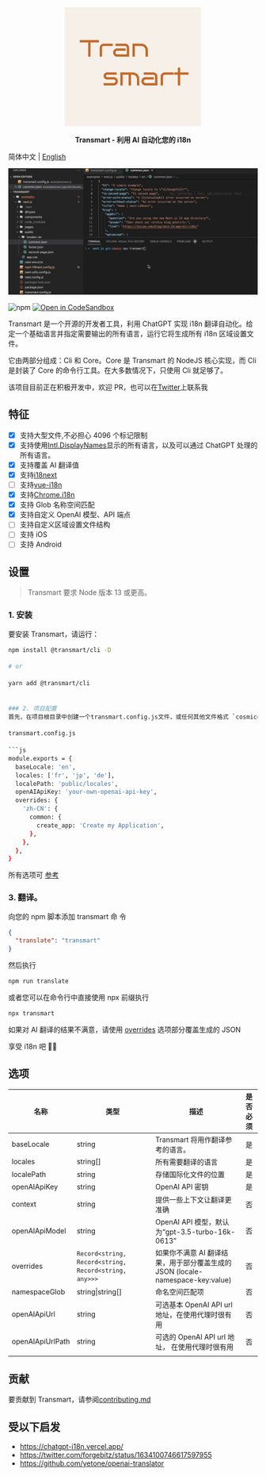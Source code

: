 <p align="center">
  <img src="./assets/logo.png" />
</p>

<p align="center">
<b> Transmart - 利用 AI 自动化您的 i18n</b>
</p>

简体中文 | [English](./README.md)


![alt](./assets/record.gif)

![npm](https://img.shields.io/npm/v/@transmart/cli?style=flat-square)
[![Open in CodeSandbox](https://img.shields.io/badge/Open%20in-CodeSandbox-blue?logo=codesandbox)](https://codesandbox.io/p/sandbox/v12-12v2h6?file=%2FREADME.md)

Transmart 是一个开源的开发者工具，利用 ChatGPT 实现 i18n 翻译自动化。给定一个基础语言并指定需要输出的所有语言，运行它将生成所有 i18n 区域设置文件。

它由两部分组成：Cli 和 Core。Core 是 Transmart 的 NodeJS 核心实现，而 Cli 是封装了 Core 的命令行工具。在大多数情况下，只使用 Cli 就足够了。

该项目目前正在积极开发中，欢迎 PR，也可以在[Twitter](https://twitter.com/quillzhou)上联系我

## 特征

- [x] 支持大型文件,不必担心 4096 个标记限制
- [x] 支持使用[Intl.DisplayNames](https://developer.mozilla.org/en-US/docs/Web/JavaScript/Reference/Global_Objects/Intl/DisplayNames/DisplayNames)显示的所有语言，以及可以通过 ChatGPT 处理的所有语言。
- [x] 支持覆盖 AI 翻译值
- [x] 支持[i18next](https://www.i18next.com/)
- [ ] 支持[vue-i18n](https://kazupon.github.io/vue-i18n/)
- [x] 支持[Chrome.i18n](https://developer.chrome.com/docs/webstore/i18n/#choosing-locales-to-support)
- [x] 支持 Glob 名称空间匹配
- [x] 支持自定义 OpenAI 模型、API 端点
- [ ] 支持自定义区域设置文件结构
- [ ] 支持 iOS
- [ ] 支持 Android

## 设置

> Transmart 要求 Node 版本 13 或更高。

### 1. 安装

要安装 Transmart，请运行：

````sh
npm install @transmart/cli -D

# or

yarn add @transmart/cli


### 2. 项目配置
首先，在项目根目录中创建一个transmart.config.js文件，或任何其他文件格式 `cosmiconfig` 可以搜索到的

transmart.config.js

```js
module.exports = {
  baseLocale: 'en',
  locales: ['fr', 'jp', 'de'],
  localePath: 'public/locales',
  openAIApiKey: 'your-own-openai-api-key',
  overrides: {
    'zh-CN': {
      common: {
        create_app: 'Create my Application',
      },
    },
  },
}
````

所有选项可 [参考](#选项)

### 3. 翻译。

向您的 npm 脚本添加 transmart 命 令

```json
{
  "translate": "transmart"
}
```

然后执行

```sh
npm run translate

```

或者您可以在命令行中直接使用 npx 前缀执行

```sh
npx transmart
```

如果对 AI 翻译的结果不满意，请使用 [overrides](#选项) 选项部分覆盖生成的 JSON

享受 i18n 吧 🎉🎉

## 选项

| 名称             | 类型                                                  | 描述                                                                           | 是否必须 |
| ---------------- | ----------------------------------------------------- | ------------------------------------------------------------------------------ | :------: |
| baseLocale       | string                                                | Transmart 将用作翻译参考的语言。                                               |    是    |
| locales          | string[]                                              | 所有需要翻译的语言                                                             |    是    |
| localePath       | string                                                | 存储国际化文件的位置                                                           |    是    |
| openAIApiKey     | string                                                | OpenAI API 密钥                                                                |    是    |
| context     | string                                | 提供一些上下文让翻译更准确                                                                             |   否    |
| openAIApiModel   | string                                                | OpenAI API 模型，默认为“gpt-3.5-turbo-16k-0613”                                         |    否    |
| overrides        | `Record<string, Record<string, Record<string, any>>>` | 如果你不满意 AI 翻译结果，用于部分覆盖生成的 JSON (locale-namespace-key:value) |    否    |
| namespaceGlob    | string\|string[]                                      | 命名空间匹配项                                                                 |    否    |
| openAIApiUrl     | string                                                | 可选基本 OpenAI API url 地址，在使用代理时很有用                               |    否    |
| openAIApiUrlPath | string                                                | 可选的 OpenAI API url 地址， 在使用代理时很有用                                |    否    |
|                  |

## 贡献

要贡献到 Transmart，请参阅[contributing.md](./CONTRIBUTING.md)

## 受以下启发

- https://chatgpt-i18n.vercel.app/
- https://twitter.com/forgebitz/status/1634100746617597955
- https://github.com/yetone/openai-translator
